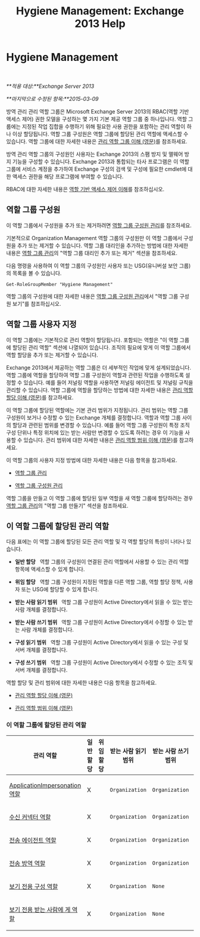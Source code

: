 ﻿---
title: 'Hygiene Management: Exchange 2013 Help'
TOCTitle: Hygiene Management
ms:assetid: fc0a9ec2-9c3d-42f6-8442-8603fb29d464
ms:mtpsurl: https://technet.microsoft.com/ko-kr/library/Dd776125(v=EXCHG.150)
ms:contentKeyID: 50484573
ms.date: 05/22/2018
mtps_version: v=EXCHG.150
ms.translationtype: MT
---

# Hygiene Management

 

_**적용 대상:**Exchange Server 2013_

_**마지막으로 수정된 항목:**2015-03-09_

방역 관리 관리 역할 그룹은 Microsoft Exchange Server 2013의 RBAC(역할 기반 액세스 제어) 권한 모델을 구성하는 몇 가지 기본 제공 역할 그룹 중 하나입니다. 역할 그룹에는 지정된 작업 집합을 수행하기 위해 필요한 사용 권한을 포함하는 관리 역할이 하나 이상 할당됩니다. 역할 그룹 구성원은 역할 그룹에 할당된 관리 역할에 액세스할 수 있습니다. 역할 그룹에 대한 자세한 내용은 [관리 역할 그룹 이해 (영문)](understanding-management-role-groups-exchange-2013-help.md)를 참조하세요.

방역 관리 역할 그룹의 구성원인 사용자는 Exchange 2013의 스팸 방지 및 맬웨어 방지 기능을 구성할 수 있습니다. Exchange 2013과 통합되는 타사 프로그램은 이 역할 그룹에 서비스 계정을 추가하여 Exchange 구성의 검색 및 구성에 필요한 cmdlet에 대한 액세스 권한을 해당 프로그램에 부여할 수 있습니다.

RBAC에 대한 자세한 내용은 [역할 기반 액세스 제어 이해](understanding-role-based-access-control-exchange-2013-help.md)를 참조하십시오.

## 역할 그룹 구성원

이 역할 그룹에서 구성원을 추가 또는 제거하려면 [역할 그룹 구성원 관리](manage-role-group-members-exchange-2013-help.md)를 참조하세요.

기본적으로 Organization Management 역할 그룹의 구성원만 이 역할 그룹에서 구성원을 추가 또는 제거할 수 있습니다. 역할 그룹 대리인을 추가하는 방법에 대한 자세한 내용은 [역할 그룹 관리](manage-role-groups-exchange-2013-help.md)의 "역할 그룹 대리인 추가 또는 제거" 섹션을 참조하세요.

다음 명령을 사용하여 이 역할 그룹의 구성원인 사용자 또는 USG(유니버설 보안 그룹)의 목록을 볼 수 있습니다.

    Get-RoleGroupMember "Hygiene Management"

역할 그룹의 구성원에 대한 자세한 내용은 [역할 그룹 구성원 관리](manage-role-group-members-exchange-2013-help.md)에서 "역할 그룹 구성원 보기"를 참조하십시오.

## 역할 그룹 사용자 지정

이 역할 그룹에는 기본적으로 관리 역할이 할당됩니다. 포함되는 역할은 "이 역할 그룹에 할당된 관리 역할" 섹션에 나열되어 있습니다. 조직의 필요에 맞게 이 역할 그룹에서 역할 할당을 추가 또는 제거할 수 있습니다.

Exchange 2013에서 제공하는 역할 그룹은 더 세부적인 작업에 맞게 설계되었습니다. 역할 그룹에 역할을 할당하여 역할 그룹 구성원이 역할과 관련된 작업을 수행하도록 설정할 수 있습니다. 예를 들어 저널링 역할을 사용하면 저널링 에이전트 및 저널링 규칙을 관리할 수 있습니다. 역할 그룹에 역할을 할당하는 방법에 대한 자세한 내용은 [관리 역할 할당 이해 (영문)](understanding-management-role-assignments-exchange-2013-help.md)를 참고하세요.

이 역할 그룹에 할당된 역할에는 기본 관리 범위가 지정됩니다. 관리 범위는 역할 그룹 구성원이 보거나 수정할 수 있는 Exchange 개체를 결정합니다. 역할과 역할 그룹 사이의 할당과 관련된 범위를 변경할 수 있습니다. 예를 들어 역할 그룹 구성원이 특정 조직 구성 단위나 특정 위치에 있는 받는 사람만 변경할 수 있도록 하려는 경우 이 기능을 사용할 수 있습니다. 관리 범위에 대한 자세한 내용은 [관리 역할 범위 이해 (영문)](understanding-management-role-scopes-exchange-2013-help.md)를 참고하세요.

이 역할 그룹의 사용자 지정 방법에 대한 자세한 내용은 다음 항목을 참고하세요.

  - [역할 그룹 관리](manage-role-groups-exchange-2013-help.md)

  - [역할 그룹 구성원 관리](manage-role-group-members-exchange-2013-help.md)

역할 그룹을 만들고 이 역할 그룹에 할당된 일부 역할을 새 역할 그룹에 할당하려는 경우 [역할 그룹 관리](manage-role-groups-exchange-2013-help.md)의 "역할 그룹 만들기" 섹션을 참조하세요.

## 이 역할 그룹에 할당된 관리 역할

다음 표에는 이 역할 그룹에 할당된 모든 관리 역할 및 각 역할 할당의 특성이 나타나 있습니다.

  - **일반 할당**   역할 그룹의 구성원이 연결된 관리 역할에서 사용할 수 있는 관리 역할 항목에 액세스할 수 있게 합니다.

  - **위임 할당**   역할 그룹 구성원이 지정된 역할을 다른 역할 그룹, 역할 할당 정책, 사용자 또는 USG에 할당할 수 있게 합니다.

  - **받는 사람 읽기 범위**   역할 그룹 구성원이 Active Directory에서 읽을 수 있는 받는 사람 개체를 결정합니다.

  - **받는 사람 쓰기 범위**   역할 그룹 구성원이 Active Directory에서 수정할 수 있는 받는 사람 개체를 결정합니다.

  - **구성 읽기 범위**   역할 그룹 구성원이 Active Directory에서 읽을 수 있는 구성 및 서버 개체를 결정합니다.

  - **구성 쓰기 범위**   역할 그룹 구성원이 Active Directory에서 수정할 수 있는 조직 및 서버 개체를 결정합니다.

역할 할당 및 관리 범위에 대한 자세한 내용은 다음 항목을 참고하세요.

  - [관리 역할 할당 이해 (영문)](understanding-management-role-assignments-exchange-2013-help.md)

  - [관리 역할 범위 이해 (영문)](understanding-management-role-scopes-exchange-2013-help.md)

### 이 역할 그룹에 할당된 관리 역할

<table style="width:100%;">
<colgroup>
<col style="width: 14%" />
<col style="width: 14%" />
<col style="width: 14%" />
<col style="width: 14%" />
<col style="width: 14%" />
<col style="width: 14%" />
<col style="width: 14%" />
</colgroup>
<thead>
<tr class="header">
<th>관리 역할</th>
<th>일반 할당</th>
<th>위임 할당</th>
<th>받는 사람 읽기 범위</th>
<th>받는 사람 쓰기 범위</th>
<th>구성 읽기 범위</th>
<th>구성 쓰기 범위</th>
</tr>
</thead>
<tbody>
<tr class="odd">
<td><p><a href="applicationimpersonation-role-exchange-2013-help.md">ApplicationImpersonation 역할</a></p></td>
<td><p>X</p></td>
<td><p></p></td>
<td><p><code>Organization</code></p></td>
<td><p><code>Organization</code></p></td>
<td><p><code>None</code></p></td>
<td><p><code>None</code></p></td>
</tr>
<tr class="even">
<td><p><a href="receive-connectors-role-exchange-2013-help.md">수신 커넥터 역할</a></p></td>
<td><p>X</p></td>
<td><p></p></td>
<td><p><code>Organization</code></p></td>
<td><p><code>Organization</code></p></td>
<td><p><code>OrganizationConfig</code></p></td>
<td><p><code>OrganizationConfig</code></p></td>
</tr>
<tr class="odd">
<td><p><a href="transport-agents-role-exchange-2013-help.md">전송 에이전트 역할</a></p></td>
<td><p>X</p></td>
<td><p></p></td>
<td><p><code>Organization</code></p></td>
<td><p><code>Organization</code></p></td>
<td><p><code>OrganizationConfig</code></p></td>
<td><p><code>OrganizationConfig</code></p></td>
</tr>
<tr class="even">
<td><p><a href="transport-hygiene-role-exchange-2013-help.md">전송 방역 역할</a></p></td>
<td><p>X</p></td>
<td><p></p></td>
<td><p><code>Organization</code></p></td>
<td><p><code>Organization</code></p></td>
<td><p><code>OrganizationConfig</code></p></td>
<td><p><code>OrganizationConfig</code></p></td>
</tr>
<tr class="odd">
<td><p><a href="view-only-configuration-role-exchange-2013-help.md">보기 전용 구성 역할</a></p></td>
<td><p>X</p></td>
<td><p></p></td>
<td><p><code>Organization</code></p></td>
<td><p><code>None</code></p></td>
<td><p><code>OrganizationConfig</code></p></td>
<td><p><code>None</code></p></td>
</tr>
<tr class="even">
<td><p><a href="view-only-recipients-role-exchange-2013-help.md">보기 전용 받는 사람에 게 역할</a></p></td>
<td><p>X</p></td>
<td><p></p></td>
<td><p><code>Organization</code></p></td>
<td><p><code>None</code></p></td>
<td><p><code>OrganizationConfig</code></p></td>
<td><p><code>None</code></p></td>
</tr>
</tbody>
</table>

